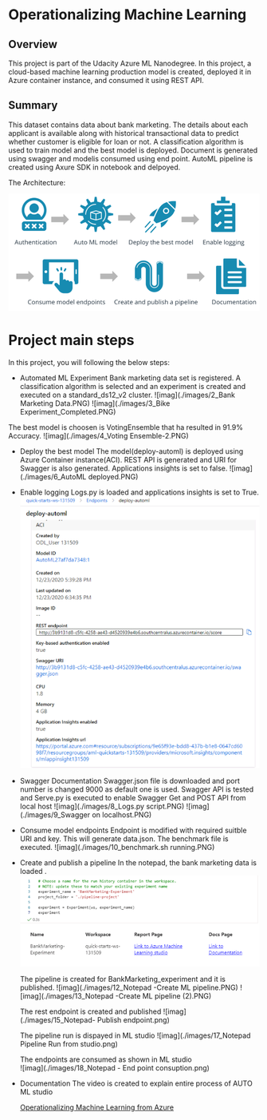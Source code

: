  # Operationalizing Machine Learning

## Overview
This project is part of the Udacity Azure ML Nanodegree.
In this project, a cloud-based machine learning production model is created, deployed it in Azure container instance, and consumed it using REST API.

## Summary
This dataset contains data about bank marketing. The details about each applicant is available along with historical transactional data to predict whether customer is eligible for loan or not. A classification algorithm is used to train model and the best model is deployed. Document is generated using swagger and modelis consumed using end point.
AutoML pipeline is created using Axure SDK in notebook and delpoyed.

The Architecture:

![imag](./images/1_Arch.png)



# Project main steps
In this project, you will following the below steps:

* Automated ML Experiment
  Bank marketing data set is registered. A classification algorithm is selected and an experiment is created and executed on a standard_ds12_v2 cluster.
 ![imag](./images/2_Bank Marketing Data.PNG)
 ![imag](./images/3_Bike Experiment_Completed.PNG)
 
 The best model is choosen is VotingEnsemble that ha resulted in 91.9% Accuracy.
 ![imag](./images/4_Voting Ensemble-2.PNG)
 
 
* Deploy the best model
   The model(deploy-automl) is deployed using Azure Container instance(ACI). REST API is generated and URI for Swagger is also generated. Applications insights is set to false.
    ![imag](./images/6_AutoML deployed.PNG)
    
   
* Enable logging
	Logs.py is loaded and applications insights is set to True.
     ![imag](./images/7_InsightsEnabled.PNG)
     
* Swagger Documentation
    Swagger.json file is downloaded and port number is changed 9000 as default one is used. Swagger API is tested and Serve.py is executed to enable Swagger Get and POST API from local host
    ![imag](./images/8_Logs.py script.PNG)
    ![imag](./images/9_Swagger on localhost.PNG)
    
* Consume model endpoints
    Endpoint is modified with required suitble URI and key. This will generate data.json. The benchmark file is executed.
      ![imag](./images/10_benchmark.sh running.PNG)
      
* Create and publish a pipeline
   In the notepad, the bank marketing data is loaded .
   ![imag](./images/11_Notepad-Experiment.PNG)
   
   The pipeline is created for BankMarketing_experiment and it is published.
   ![imag](./images/12_Notepad -Create ML pipeline.PNG)
   ![imag](./images/13_Notepad -Create ML pipeline (2).PNG)
   
   The rest endpoint is created and published
   ![imag](./images/15_Notepad- Publish endpoint.png)
   
   The pipeline run is dispayed in ML studio
    ![imag](./images/17_Notepad Pipeline Run from studio.png)
    
   The endpoints are consumed as shown in ML studio  
     ![imag](./images/18_Notepad - End point consuption.png)
     
* Documentation
  The video is created to explain entire process of AUTO ML studio
  
  [Operationalizing Machine Learning from Azure](https://youtu.be/-DrpDr3xqic)
  
  
